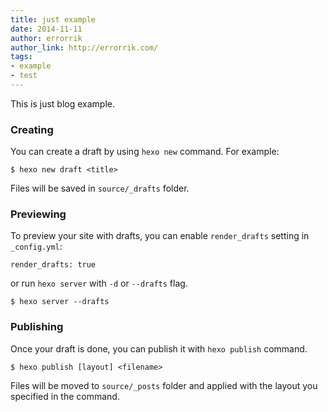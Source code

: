 ```yaml
---
title: just example 
date: 2014-11-11
author: errorrik
author_link: http://errorrik.com/
tags:
- example 
- test
---
```



This is just blog example. 

### Creating

You can create a draft by using `hexo new` command. For example:

```
$ hexo new draft <title>
```

Files will be saved in `source/_drafts` folder.


<!-- more -->


### Previewing

To preview your site with drafts, you can enable `render_drafts` setting in `_config.yml`:

```
render_drafts: true
```

or run `hexo server` with `-d` or `--drafts` flag.

```
$ hexo server --drafts
```

### Publishing

Once your draft is done, you can publish it with `hexo publish` command.

```
$ hexo publish [layout] <filename>
```

Files will be moved to `source/_posts` folder and applied with the layout you specified in the command.


